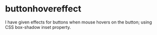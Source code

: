 # buttonhovereffect
I have given effects for buttons when mouse hovers on the button; using CSS box-shadow  inset property.
